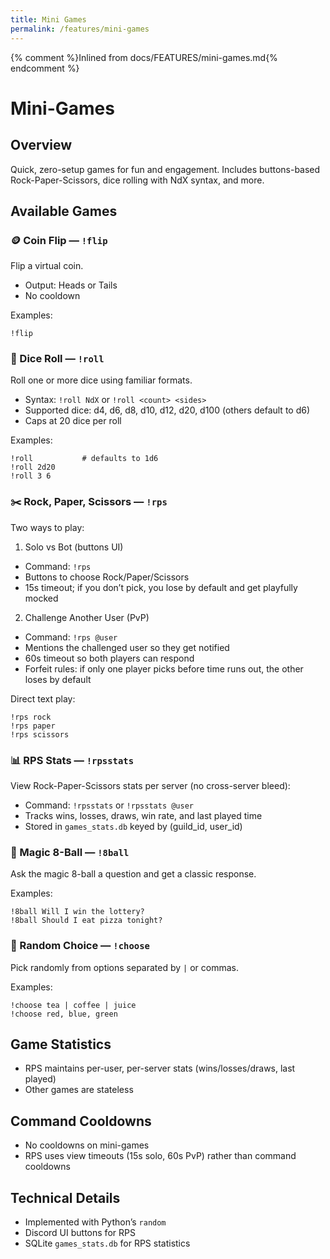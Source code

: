 ```yaml
---
title: Mini Games
permalink: /features/mini-games
---
```

{% comment %}Inlined from docs/FEATURES/mini-games.md{% endcomment %}
# Mini-Games

## Overview

Quick, zero-setup games for fun and engagement. Includes buttons-based Rock-Paper-Scissors, dice rolling with NdX syntax, and more.

## Available Games

### 🪙 Coin Flip — `!flip`

Flip a virtual coin.

- Output: Heads or Tails
- No cooldown

Examples:
```
!flip
```

### 🎲 Dice Roll — `!roll`

Roll one or more dice using familiar formats.

- Syntax: `!roll NdX` or `!roll <count> <sides>`
- Supported dice: d4, d6, d8, d10, d12, d20, d100 (others default to d6)
- Caps at 20 dice per roll

Examples:
```
!roll           # defaults to 1d6
!roll 2d20
!roll 3 6
```

### ✂️ Rock, Paper, Scissors — `!rps`

Two ways to play:

1) Solo vs Bot (buttons UI)
- Command: `!rps`
- Buttons to choose Rock/Paper/Scissors
- 15s timeout; if you don’t pick, you lose by default and get playfully mocked

2) Challenge Another User (PvP)
- Command: `!rps @user`
- Mentions the challenged user so they get notified
- 60s timeout so both players can respond
- Forfeit rules: if only one player picks before time runs out, the other loses by default

Direct text play:
```
!rps rock
!rps paper
!rps scissors
```

### 📊 RPS Stats — `!rpsstats`

View Rock-Paper-Scissors stats per server (no cross-server bleed):

- Command: `!rpsstats` or `!rpsstats @user`
- Tracks wins, losses, draws, win rate, and last played time
- Stored in `games_stats.db` keyed by (guild_id, user_id)

### 🎱 Magic 8-Ball — `!8ball`

Ask the magic 8-ball a question and get a classic response.

Examples:
```
!8ball Will I win the lottery?
!8ball Should I eat pizza tonight?
```

### 🎯 Random Choice — `!choose`

Pick randomly from options separated by `|` or commas.

Examples:
```
!choose tea | coffee | juice
!choose red, blue, green
```

## Game Statistics

- RPS maintains per-user, per-server stats (wins/losses/draws, last played)
- Other games are stateless

## Command Cooldowns

- No cooldowns on mini-games
- RPS uses view timeouts (15s solo, 60s PvP) rather than command cooldowns

## Technical Details

- Implemented with Python’s `random`
- Discord UI buttons for RPS
- SQLite `games_stats.db` for RPS statistics